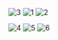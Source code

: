 ![3](https://github.com/VPATEL007/Candy_chat-video/assets/92792941/123a788c-50be-4b72-9605-b5dcf424a2ad) ![1](https://github.com/VPATEL007/Candy_chat-video/assets/92792941/bad0a51f-a9ee-491c-a673-432234391ea9) ![2](https://github.com/VPATEL007/Candy_chat-video/assets/92792941/ea2248c5-7839-4878-93fa-7404321bd71d)




![4](https://github.com/VPATEL007/Candy_chat-video/assets/92792941/cb9de3c2-8702-483d-b04d-5cede942dca2)
![5](https://github.com/VPATEL007/Candy_chat-video/assets/92792941/152b2ede-c9bb-4109-ae17-f6b78ce6e895)
![6](https://github.com/VPATEL007/Candy_chat-video/assets/92792941/b733cd47-a3c9-4af7-9751-0201203b0707)
